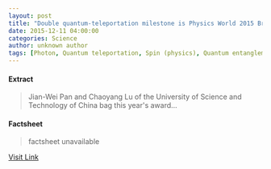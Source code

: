 ```yaml
---
layout: post
title: "Double quantum-teleportation milestone is Physics World 2015 Breakthrough of the Year"
date: 2015-12-11 04:00:00
categories: Science
author: unknown author
tags: [Photon, Quantum teleportation, Spin (physics), Quantum entanglement, Teleportation, Physics, Solid state engineering, Applied and interdisciplinary physics, Scientific theories, Condensed matter physics, Physical sciences, Theoretical physics, Science, Modern physics, Quantum mechanics, Particle physics, Mechanics, Scientific method, Condensed matter, Chemistry]
---
```



#### Extract
>Jian-Wei Pan and Chaoyang Lu of the University of Science and Technology of China bag this year's award...

#### Factsheet
>factsheet unavailable

[Visit Link](http://physicsworld.com/cws/article/news/2015/dec/11/double-quantum-teleportation-milestone-is-physics-world-2015-breakthrough-of-the-year)


